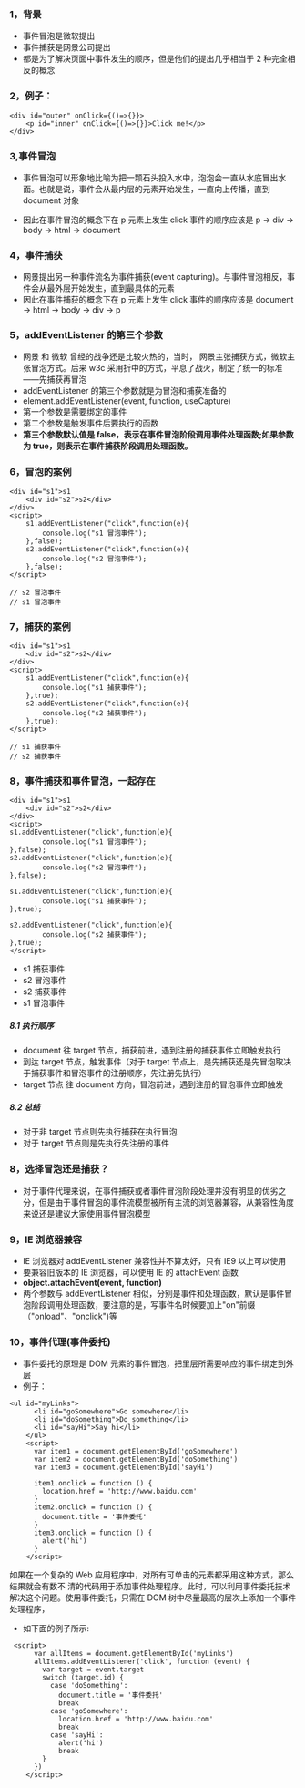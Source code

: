 <!--
 * @Description:冒泡和捕获
 * @Author: xiao.zhang
 * @Date: 2020-10-22 11:13:31
 * @LastEditors: xiao.zhang
 * @LastEditTime: 2020-10-22 14:22:19
-->

### 1，背景

- 事件冒泡是微软提出
- 事件捕获是网景公司提出
- 都是为了解决页面中事件发生的顺序，但是他们的提出几乎相当于 2 种完全相反的概念

### 2，例子：

```
<div id="outer" onClick={()=>{}}>
    <p id="inner" onClick={()=>{}}>Click me!</p>
</div>
```

### 3,事件冒泡

- 事件冒泡可以形象地比喻为把一颗石头投入水中，泡泡会一直从水底冒出水面。也就是说，事件会从最内层的元素开始发生，一直向上传播，直到 document 对象

- 因此在事件冒泡的概念下在 p 元素上发生 click 事件的顺序应该是 p -> div -> body -> html -> document

### 4，事件捕获

- 网景提出另一种事件流名为事件捕获(event capturing)。与事件冒泡相反，事件会从最外层开始发生，直到最具体的元素
- 因此在事件捕获的概念下在 p 元素上发生 click 事件的顺序应该是 document -> html -> body -> div -> p

### 5，addEventListener 的第三个参数

- 网景 和 微软 曾经的战争还是比较火热的，当时， 网景主张捕获方式，微软主张冒泡方式。后来 w3c 采用折中的方式，平息了战火，制定了统一的标准——先捕获再冒泡
- addEventListener 的第三个参数就是为冒泡和捕获准备的
- element.addEventListener(event, function, useCapture)
- 第一个参数是需要绑定的事件
- 第二个参数是触发事件后要执行的函数
- **第三个参数默认值是 false，表示在事件冒泡阶段调用事件处理函数;如果参数为 true，则表示在事件捕获阶段调用处理函数。**

### 6，冒泡的案例

```
<div id="s1">s1
    <div id="s2">s2</div>
</div>
<script>
    s1.addEventListener("click",function(e){
        console.log("s1 冒泡事件");
    },false);
    s2.addEventListener("click",function(e){
        console.log("s2 冒泡事件");
    },false);
</script>

// s2 冒泡事件
// s1 冒泡事件
```

### 7，捕获的案例

```
<div id="s1">s1
    <div id="s2">s2</div>
</div>
<script>
    s1.addEventListener("click",function(e){
        console.log("s1 捕获事件");
    },true);
    s2.addEventListener("click",function(e){
        console.log("s2 捕获事件");
    },true);
</script>

// s1 捕获事件
// s2 捕获事件
```

### 8，事件捕获和事件冒泡，一起存在

```
<div id="s1">s1
    <div id="s2">s2</div>
</div>
<script>
s1.addEventListener("click",function(e){
        console.log("s1 冒泡事件");
},false);
s2.addEventListener("click",function(e){
        console.log("s2 冒泡事件");
},false);

s1.addEventListener("click",function(e){
        console.log("s1 捕获事件");
},true);

s2.addEventListener("click",function(e){
        console.log("s2 捕获事件");
},true);
</script>

```

- s1 捕获事件
- s2 冒泡事件
- s2 捕获事件
- s1 冒泡事件

##### 8.1 执行顺序

- document 往 target 节点，捕获前进，遇到注册的捕获事件立即触发执行
- 到达 target 节点，触发事件（对于 target 节点上，是先捕获还是先冒泡取决于捕获事件和冒泡事件的注册顺序，先注册先执行）
- target 节点 往 document 方向，冒泡前进，遇到注册的冒泡事件立即触发

##### 8.2 总结

- 对于非 target 节点则先执行捕获在执行冒泡
- 对于 target 节点则是先执行先注册的事件

### 8，选择冒泡还是捕获？

- 对于事件代理来说，在事件捕获或者事件冒泡阶段处理并没有明显的优劣之分，但是由于事件冒泡的事件流模型被所有主流的浏览器兼容，从兼容性角度来说还是建议大家使用事件冒泡模型

### 9，IE 浏览器兼容

- IE 浏览器对 addEventListener 兼容性并不算太好，只有 IE9 以上可以使用
- 要兼容旧版本的 IE 浏览器，可以使用 IE 的 attachEvent 函数
- **object.attachEvent(event, function)**
- 两个参数与 addEventListener 相似，分别是事件和处理函数，默认是事件冒泡阶段调用处理函数，要注意的是，写事件名时候要加上"on"前缀（"onload"、"onclick")等

### 10，事件代理(事件委托)

- 事件委托的原理是 DOM 元素的事件冒泡，把里层所需要响应的事件绑定到外层
- 例子：

```
<ul id="myLinks">
      <li id="goSomewhere">Go somewhere</li>
      <li id="doSomething">Do something</li>
      <li id="sayHi">Say hi</li>
    </ul>
    <script>
      var item1 = document.getElementById('goSomewhere')
      var item2 = document.getElementById('doSomething')
      var item3 = document.getElementById('sayHi')

      item1.onclick = function () {
        location.href = 'http://www.baidu.com'
      }
      item2.onclick = function () {
        document.title = '事件委托'
      }
      item3.onclick = function () {
        alert('hi')
      }
    </script>
```

如果在一个复杂的 Web 应用程序中，对所有可单击的元素都采用这种方式，那么结果就会有数不 清的代码用于添加事件处理程序。此时，可以利用事件委托技术解决这个问题。使用事件委托，只需在 DOM 树中尽量最高的层次上添加一个事件处理程序，

- 如下面的例子所示:

```
 <script>
      var allItems = document.getElementById('myLinks')
      allItems.addEventListener('click', function (event) {
        var target = event.target
        switch (target.id) {
          case 'doSomething':
            document.title = '事件委托'
            break
          case 'goSomewhere':
            location.href = 'http://www.baidu.com'
            break
          case 'sayHi':
            alert('hi')
            break
        }
      })
    </script>
```
